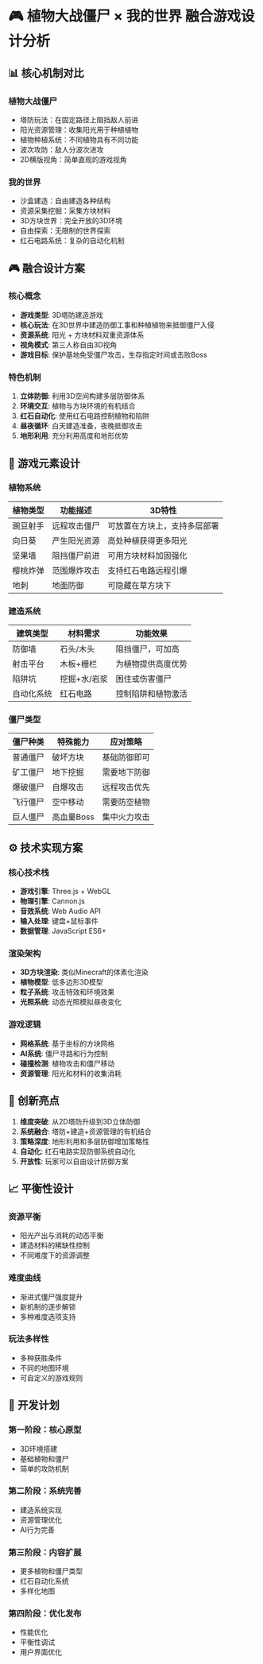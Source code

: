 # 🎮 植物大战僵尸 × 我的世界 融合游戏设计分析

## 📊 核心机制对比

### 植物大战僵尸
- 塔防玩法：在固定路径上阻挡敌人前进
- 阳光资源管理：收集阳光用于种植植物
- 植物种植系统：不同植物具有不同功能
- 波次攻防：敌人分波次进攻
- 2D横版视角：简单直观的游戏视角

### 我的世界
- 沙盒建造：自由建造各种结构
- 资源采集挖掘：采集方块材料
- 3D方块世界：完全开放的3D环境
- 自由探索：无限制的世界探索
- 红石电路系统：复杂的自动化机制

## 🎮 融合设计方案

### 核心概念
- **游戏类型**: 3D塔防建造游戏
- **核心玩法**: 在3D世界中建造防御工事和种植植物来抵御僵尸入侵
- **资源系统**: 阳光 + 方块材料双重资源体系
- **视角模式**: 第三人称自由3D视角
- **游戏目标**: 保护基地免受僵尸攻击，生存指定时间或击败Boss

### 特色机制
1. **立体防御**: 利用3D空间构建多层防御体系
2. **环境交互**: 植物与方块环境的有机结合
3. **红石自动化**: 使用红石电路控制植物和陷阱
4. **昼夜循环**: 白天建造准备，夜晚抵御攻击
5. **地形利用**: 充分利用高度和地形优势

## 🌱 游戏元素设计

### 植物系统
| 植物类型 | 功能描述 | 3D特性 |
|---------|---------|-------|
| 豌豆射手 | 远程攻击僵尸 | 可放置在方块上，支持多层部署 |
| 向日葵 | 产生阳光资源 | 高处种植获得更多阳光 |
| 坚果墙 | 阻挡僵尸前进 | 可用方块材料加固强化 |
| 樱桃炸弹 | 范围爆炸攻击 | 支持红石电路远程引爆 |
| 地刺 | 地面防御 | 可隐藏在草方块下 |

### 建造系统
| 建筑类型 | 材料需求 | 功能效果 |
|---------|---------|----------|
| 防御墙 | 石头/木头 | 阻挡僵尸，可加高 |
| 射击平台 | 木板+栅栏 | 为植物提供高度优势 |
| 陷阱坑 | 挖掘+水/岩浆 | 困住或伤害僵尸 |
| 自动化系统 | 红石电路 | 控制陷阱和植物激活 |

### 僵尸类型
| 僵尸种类 | 特殊能力 | 应对策略 |
|---------|---------|----------|
| 普通僵尸 | 破坏方块 | 基础防御即可 |
| 矿工僵尸 | 地下挖掘 | 需要地下防御 |
| 爆破僵尸 | 自爆攻击 | 远程攻击优先 |
| 飞行僵尸 | 空中移动 | 需要防空植物 |
| 巨人僵尸 | 高血量Boss | 集中火力攻击 |

## ⚙️ 技术实现方案

### 核心技术栈
- **游戏引擎**: Three.js + WebGL
- **物理引擎**: Cannon.js
- **音效系统**: Web Audio API
- **输入处理**: 键盘+鼠标事件
- **数据管理**: JavaScript ES6+

### 渲染架构
- **3D方块渲染**: 类似Minecraft的体素化渲染
- **植物模型**: 低多边形3D模型
- **粒子系统**: 攻击特效和环境效果
- **光照系统**: 动态光照模拟昼夜变化

### 游戏逻辑
- **网格系统**: 基于坐标的方块网格
- **AI系统**: 僵尸寻路和行为控制
- **碰撞检测**: 植物攻击和僵尸移动
- **资源管理**: 阳光和材料的收集消耗

## 🎯 创新亮点

1. **维度突破**: 从2D塔防升级到3D立体防御
2. **系统融合**: 塔防+建造+资源管理的有机结合
3. **策略深度**: 地形利用和多层防御增加策略性
4. **自动化**: 红石电路实现防御系统自动化
5. **开放性**: 玩家可以自由设计防御方案

## 📈 平衡性设计

### 资源平衡
- 阳光产出与消耗的动态平衡
- 建造材料的稀缺性控制
- 不同难度下的资源调整

### 难度曲线
- 渐进式僵尸强度提升
- 新机制的逐步解锁
- 多种难度选项支持

### 玩法多样性
- 多种获胜条件
- 不同的地图环境
- 可自定义的游戏规则

## 🚀 开发计划

### 第一阶段：核心原型
- 3D环境搭建
- 基础植物和僵尸
- 简单的攻防机制

### 第二阶段：系统完善
- 建造系统实现
- 资源管理优化
- AI行为完善

### 第三阶段：内容扩展
- 更多植物和僵尸类型
- 红石自动化系统
- 多样化地图

### 第四阶段：优化发布
- 性能优化
- 平衡性调试
- 用户界面优化